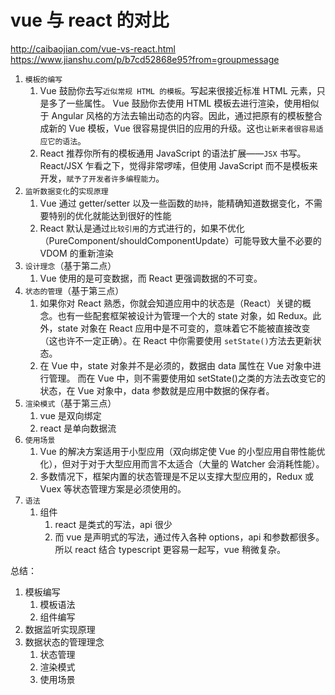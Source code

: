 # vue 与 react 的对比

http://caibaojian.com/vue-vs-react.html
https://www.jianshu.com/p/b7cd52868e95?from=groupmessage

1.  `模板的编写`
    1.  Vue 鼓励你去写`近似常规 HTML 的模板`。写起来很接近标准 HTML 元素，只是多了一些属性。
        Vue 鼓励你去使用 HTML 模板去进行渲染，使用相似于 Angular 风格的方法去输出动态的内容。因此，通过把原有的模板整合成新的 Vue 模板，Vue 很容易提供旧的应用的升级。这也`让新来者很容易适应它的语法`。
    2.  React 推荐你所有的模板通用 JavaScript 的语法扩展——`JSX` 书写。
        React/JSX 乍看之下，觉得非常啰嗦，但使用 JavaScript 而不是模板来开发，`赋予了开发者许多编程能力`。
2.  `监听数据变化`的`实现原理`
    1.  Vue 通过 getter/setter 以及一些函数的`劫持`，能精确知道数据变化，不需要特别的优化就能达到很好的性能
    2.  React 默认是通过`比较引用`的方式进行的，如果不优化（PureComponent/shouldComponentUpdate）可能导致大量不必要的 VDOM 的重新渲染
3.  `设计理念`（基于第二点）
    1.  Vue 使用的是可变数据，而 React 更强调数据的不可变。
4.  `状态的管理`（基于第三点）
    1.  如果你对 React 熟悉，你就会知道应用中的状态是（React）关键的概念。也有一些配套框架被设计为管理一个大的 state 对象，如 Redux。此外，state 对象在 React 应用中是不可变的，意味着它不能被直接改变（这也许不一定正确）。在 React 中你需要使用 `setState()`方法去更新状态。
    2.  在 Vue 中，state 对象并不是必须的，数据由 data 属性在 Vue 对象中进行管理。
        而在 Vue 中，则不需要使用如 setState()之类的方法去改变它的状态，在 Vue 对象中，data 参数就是应用中数据的保存者。
5.  `渲染模式`（基于第三点）
    1.  vue 是双向绑定
    2.  react 是单向数据流
6.  `使用场景`
    1.  Vue 的解决方案适用于小型应用（双向绑定使 Vue 的小型应用自带性能优化），但对于对于大型应用而言不太适合（大量的 Watcher 会消耗性能）。
    2.  多数情况下，框架内置的状态管理是不足以支撑大型应用的，Redux 或 Vuex 等状态管理方案是必须使用的。
7.  `语法`
    1.  组件
        1.  react 是类式的写法，api 很少
        2.  而 vue 是声明式的写法，通过传入各种 options，api 和参数都很多。所以 react 结合 typescript 更容易一起写，vue 稍微复杂。

总结：

1.  模板编写
    1.  模板语法
    2.  组件编写
2.  数据监听实现原理
3.  数据状态的管理理念
    1.  状态管理
    2.  渲染模式
    3.  使用场景
